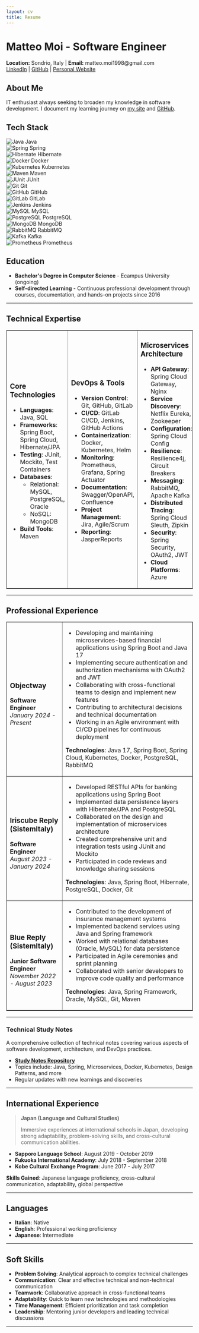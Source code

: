 ```yaml
---
layout: cv
title: Resume
---
```


# Matteo Moi - Software Engineer


<div class="cv-header">
  <strong>Location:</strong> Sondrio, Italy | <strong>Email:</strong> matteo.moi1998@gmail.com<br/>
  <a href="https://www.linkedin.com/in/matteo-moi/">LinkedIn</a> |
  <a href="https://github.com/Jok98">GitHub</a> |
  <a href="https://jok98.github.io">Personal Website</a>
</div>

## About Me
IT enthusiast always seeking to broaden my knowledge in software development. I document my learning journey on [my site](https://jok98.github.io) and [GitHub](https://github.com/Jok98/Jok98.github.io).

## Tech Stack

<div class="tech-grid">
  <div class="tech-item">
    <img src="https://raw.githubusercontent.com/devicons/devicon/master/icons/java/java-original.svg" alt="Java"/>
    <span>Java</span>
  </div>
  <div class="tech-item">
    <img src="https://raw.githubusercontent.com/devicons/devicon/master/icons/spring/spring-original.svg" alt="Spring"/>
    <span>Spring</span>
  </div>
  <div class="tech-item">
    <img src="https://raw.githubusercontent.com/devicons/devicon/master/icons/hibernate/hibernate-plain.svg" alt="Hibernate"/>
    <span>Hibernate</span>
  </div>
  <div class="tech-item">
    <img src="https://raw.githubusercontent.com/devicons/devicon/master/icons/docker/docker-original.svg" alt="Docker"/>
    <span>Docker</span>
  </div>
  <div class="tech-item">
    <img src="https://raw.githubusercontent.com/devicons/devicon/master/icons/kubernetes/kubernetes-plain.svg" alt="Kubernetes"/>
    <span>Kubernetes</span>
  </div>
  <div class="tech-item">
    <img src="https://raw.githubusercontent.com/devicons/devicon/master/icons/maven/maven-original.svg" alt="Maven"/>
    <span>Maven</span>
  </div>
  <div class="tech-item">
    <img src="https://raw.githubusercontent.com/devicons/devicon/master/icons/junit/junit-plain.svg" alt="JUnit"/>
    <span>JUnit</span>
  </div>
  <div class="tech-item">
    <img src="https://raw.githubusercontent.com/devicons/devicon/master/icons/git/git-original.svg" alt="Git"/>
    <span>Git</span>
  </div>
  <div class="tech-item">
    <img src="https://raw.githubusercontent.com/devicons/devicon/master/icons/github/github-original.svg" alt="GitHub"/>
    <span>GitHub</span>
  </div>
  <div class="tech-item">
    <img src="https://raw.githubusercontent.com/devicons/devicon/master/icons/gitlab/gitlab-original.svg" alt="GitLab"/>
    <span>GitLab</span>
  </div>
  <div class="tech-item">
    <img src="https://raw.githubusercontent.com/devicons/devicon/master/icons/jenkins/jenkins-original.svg" alt="Jenkins"/>
    <span>Jenkins</span>
  </div>
  <div class="tech-item">
    <img src="https://raw.githubusercontent.com/devicons/devicon/master/icons/mysql/mysql-original.svg" alt="MySQL"/>
    <span>MySQL</span>
  </div>
  <div class="tech-item">
    <img src="https://raw.githubusercontent.com/devicons/devicon/master/icons/postgresql/postgresql-original.svg" alt="PostgreSQL"/>
    <span>PostgreSQL</span>
  </div>
  <div class="tech-item">
    <img src="https://raw.githubusercontent.com/devicons/devicon/master/icons/mongodb/mongodb-original.svg" alt="MongoDB"/>
    <span>MongoDB</span>
  </div>
  <div class="tech-item">
    <img src="https://raw.githubusercontent.com/devicons/devicon/master/icons/rabbitmq/rabbitmq-original.svg" alt="RabbitMQ"/>
    <span>RabbitMQ</span>
  </div>
  <div class="tech-item">
    <img src="https://raw.githubusercontent.com/devicons/devicon/master/icons/apachekafka/apachekafka-original.svg" alt="Kafka"/>
    <span>Kafka</span>
  </div>
  <div class="tech-item">
    <img src="https://raw.githubusercontent.com/devicons/devicon/master/icons/prometheus/prometheus-original.svg" alt="Prometheus"/>
    <span>Prometheus</span>
  </div>
</div>

## Education

- **Bachelor's Degree in Computer Science** - Ecampus University (ongoing)
- **Self-directed Learning** - Continuous professional development through courses, documentation, and hands-on projects since 2016

---

## Technical Expertise

<table border="1">
  <tr>
    <td width="33%">
      <h3>Core Technologies</h3>
      <ul>
        <li><strong>Languages</strong>: Java, SQL</li>
        <li><strong>Frameworks</strong>: Spring Boot, Spring Cloud, Hibernate/JPA</li>
        <li><strong>Testing</strong>: JUnit, Mockito, Test Containers</li>
        <li><strong>Databases</strong>:
          <ul>
            <li>Relational: MySQL, PostgreSQL, Oracle</li>
            <li>NoSQL: MongoDB</li>
          </ul>
        </li>
        <li><strong>Build Tools</strong>: Maven</li>
      </ul>
    </td>
    <td width="33%">
      <h3>DevOps &amp; Tools</h3>
      <ul>
        <li><strong>Version Control</strong>: Git, GitHub, GitLab</li>
        <li><strong>CI/CD</strong>: GitLab CI/CD, Jenkins, GitHub Actions</li>
        <li><strong>Containerization</strong>: Docker, Kubernetes, Helm</li>
        <li><strong>Monitoring</strong>: Prometheus, Grafana, Spring Actuator</li>
        <li><strong>Documentation</strong>: Swagger/OpenAPI, Confluence</li>
        <li><strong>Project Management</strong>: Jira, Agile/Scrum</li>
        <li><strong>Reporting</strong>: JasperReports</li>
      </ul>
    </td>
    <td width="33%">
      <h3>Microservices Architecture</h3>
      <ul>
        <li><strong>API Gateway</strong>: Spring Cloud Gateway, Nginx</li>
        <li><strong>Service Discovery</strong>: Netflix Eureka, Zookeeper</li>
        <li><strong>Configuration</strong>: Spring Cloud Config</li>
        <li><strong>Resilience</strong>: Resilience4j, Circuit Breakers</li>
        <li><strong>Messaging</strong>: RabbitMQ, Apache Kafka</li>
        <li><strong>Distributed Tracing</strong>: Spring Cloud Sleuth, Zipkin</li>
        <li><strong>Security</strong>: Spring Security, OAuth2, JWT</li>
        <li><strong>Cloud Platforms</strong>: Azure</li>
      </ul>
    </td>
  </tr>
</table>

---

## Professional Experience

<table border="1">
  <tr>
    <td width="30%">
      <h3>Objectway</h3>
      <strong>Software Engineer</strong><br/>
      <em>January 2024 - Present</em>
    </td>
    <td width="70%">
      <ul>
        <li>Developing and maintaining microservices-based financial applications using Spring Boot and Java 17</li>
        <li>Implementing secure authentication and authorization mechanisms with OAuth2 and JWT</li>
        <li>Collaborating with cross-functional teams to design and implement new features</li>
        <li>Contributing to architectural decisions and technical documentation</li>
        <li>Working in an Agile environment with CI/CD pipelines for continuous deployment</li>
      </ul>
      <p><strong>Technologies</strong>: Java 17, Spring Boot, Spring Cloud, Kubernetes, Docker, PostgreSQL, RabbitMQ</p>
    </td>
  </tr>
  <tr>
    <td>
      <h3>Iriscube Reply (SistemItaly)</h3>
      <strong>Software Engineer</strong><br/>
      <em>August 2023 - January 2024</em>
    </td>
    <td>
      <ul>
        <li>Developed RESTful APIs for banking applications using Spring Boot</li>
        <li>Implemented data persistence layers with Hibernate/JPA and PostgreSQL</li>
        <li>Collaborated on the design and implementation of microservices architecture</li>
        <li>Created comprehensive unit and integration tests using JUnit and Mockito</li>
        <li>Participated in code reviews and knowledge sharing sessions</li>
      </ul>
      <p><strong>Technologies</strong>: Java, Spring Boot, Hibernate, PostgreSQL, Docker, Git</p>
    </td>
  </tr>
  <tr>
    <td>
      <h3>Blue Reply (SistemItaly)</h3>
      <strong>Junior Software Engineer</strong><br/>
      <em>November 2022 - August 2023</em>
    </td>
    <td>
      <ul>
        <li>Contributed to the development of insurance management systems</li>
        <li>Implemented backend services using Java and Spring framework</li>
        <li>Worked with relational databases (Oracle, MySQL) for data persistence</li>
        <li>Participated in Agile ceremonies and sprint planning</li>
        <li>Collaborated with senior developers to improve code quality and performance</li>
      </ul>
      <p><strong>Technologies</strong>: Java, Spring Framework, Oracle, MySQL, Git, Maven</p>
    </td>
  </tr>
</table>

---

### Technical Study Notes
A comprehensive collection of technical notes covering various aspects of software development, architecture, and DevOps practices.

- **[Study Notes Repository](https://github.com/Jok98/Jok98.github.io/tree/main/notes/dev)**
- Topics include: Java, Spring, Microservices, Docker, Kubernetes, Design Patterns, and more
- Regular updates with new learnings and discoveries

---

## International Experience

> **Japan (Language and Cultural Studies)**
>
> Immersive experiences at international schools in Japan, developing strong adaptability, problem-solving skills, and cross-cultural communication abilities.

- **Sapporo Language School**: August 2019 - October 2019
- **Fukuoka International Academy**: July 2018 - September 2018
- **Kobe Cultural Exchange Program**: June 2017 - July 2017

**Skills Gained**: Japanese language proficiency, cross-cultural communication, adaptability, global perspective

---

## Languages

- **Italian**: Native
- **English**: Professional working proficiency
- **Japanese**: Intermediate

---

## Soft Skills

- **Problem Solving**: Analytical approach to complex technical challenges
- **Communication**: Clear and effective technical and non-technical communication
- **Teamwork**: Collaborative approach in cross-functional teams
- **Adaptability**: Quick to learn new technologies and methodologies
- **Time Management**: Efficient prioritization and task completion
- **Leadership**: Mentoring junior developers and leading technical discussions

---
